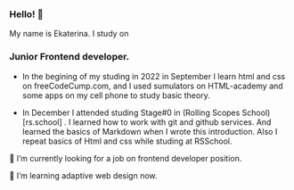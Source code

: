 ### Hello! 👋
My name is Ekaterina. I study on 
### Junior Frontend developer.

- In the begining of my studing in 2022 in September I learn html and css on freeCodeCump.com, and I used sumulators on HTML-academy and some apps on my cell phone to study basic theory.  

- In December I attended studing Stage#0 in (Rolling Scopes School)[rs.school] . I learned how to work with git and github services. And learned the basics of Markdown when I wrote this introduction. Also I repeat basics of Html and css while studing at RSSchool. 

🔭 I’m currently looking for a job on frontend developer position.

🌱 I’m learning adaptive web design now.

<!--
` (this file) appears on your GitHub profile.
- 👯 I’m looking to collaborate on ...
- 🤔 I’m looking for help with ...
- 💬 Ask me about ...
- 📫 How to reach me: ...
- 😄 Pronouns: ...
- ⚡ Fun fact: ...
-->
